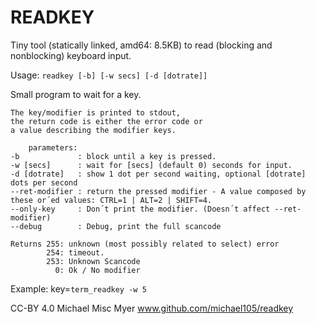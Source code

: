 READKEY
=======

Tiny tool (statically linked, amd64: 8.5KB) to read (blocking and nonblocking) keyboard input.


Usage: `readkey [-b] [-w secs] [-d [dotrate]]`

Small program to wait for a key.

    The key/modifier is printed to stdout,
    the return code is either the error code or
    a value describing the modifier keys.

~~~
    parameters:
-b             : block until a key is pressed.
-w [secs]      : wait for [secs] (default 0) seconds for input.
-d [dotrate]   : show 1 dot per second waiting, optional [dotrate] dots per second
--ret-modifier : return the pressed modifier - A value composed by these or´ed values: CTRL=1 | ALT=2 | SHIFT=4.
--only-key     : Don´t print the modifier. (Doesn´t affect --ret-modifier)
--debug        : Debug, print the full scancode

Returns 255: unknown (most possibly related to select) error
        254: timeout.
        253: Unknown Scancode
          0: Ok / No modifier
~~~

Example: key=`term_readkey -w 5`


CC-BY 4.0 
Michael Misc Myer www.github.com/michael105/readkey
